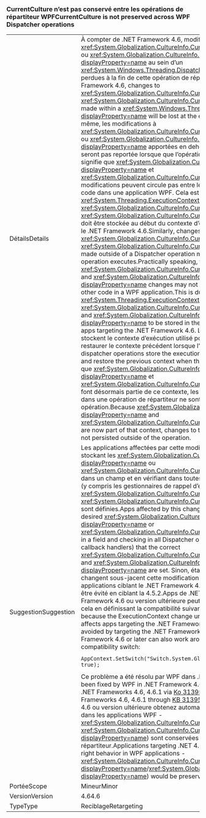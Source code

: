 ### <a name="currentculture-is-not-preserved-across-wpf-dispatcher-operations"></a><span data-ttu-id="445c4-101">CurrentCulture n’est pas conservé entre les opérations de répartiteur WPF</span><span class="sxs-lookup"><span data-stu-id="445c4-101">CurrentCulture is not preserved across WPF Dispatcher operations</span></span>

|   |   |
|---|---|
|<span data-ttu-id="445c4-102">Détails</span><span class="sxs-lookup"><span data-stu-id="445c4-102">Details</span></span>|<span data-ttu-id="445c4-103">À compter de .NET Framework 4.6, modifications apportées à <xref:System.Globalization.CultureInfo.CurrentCulture?displayProperty=name> ou <xref:System.Globalization.CultureInfo.CurrentUICulture?displayProperty=name> au sein d’un <xref:System.Windows.Threading.Dispatcher?displayProperty=name> seront perdues à la fin de cette opération de répartiteur.</span><span class="sxs-lookup"><span data-stu-id="445c4-103">Beginning in the .NET Framework 4.6, changes to <xref:System.Globalization.CultureInfo.CurrentCulture?displayProperty=name> or <xref:System.Globalization.CultureInfo.CurrentUICulture?displayProperty=name> made within a <xref:System.Windows.Threading.Dispatcher?displayProperty=name> will be lost at the end of that dispatcher operation.</span></span> <span data-ttu-id="445c4-104">De même, les modifications à <xref:System.Globalization.CultureInfo.CurrentCulture?displayProperty=name> ou <xref:System.Globalization.CultureInfo.CurrentUICulture?displayProperty=name> apportées en dehors d’un répartiteur de l’opération ne seront pas reportée lorsque que l’opération s’exécute. Concrètement, cela signifie que <xref:System.Globalization.CultureInfo.CurrentCulture?displayProperty=name> et <xref:System.Globalization.CultureInfo.CurrentUICulture?displayProperty=name> modifications peuvent circule pas entre les rappels de WPF UI et tout autre code dans une application WPF. Cela est dû à une modification de <xref:System.Threading.ExecutionContext?displayProperty=name> qui provoque <xref:System.Globalization.CultureInfo.CurrentCulture?displayProperty=name> et <xref:System.Globalization.CultureInfo.CurrentUICulture?displayProperty=name> doit être stockée au début du contexte d’exécution avec les applications ciblant le .NET Framework 4.6.</span><span class="sxs-lookup"><span data-stu-id="445c4-104">Similarly, changes to <xref:System.Globalization.CultureInfo.CurrentCulture?displayProperty=name> or <xref:System.Globalization.CultureInfo.CurrentUICulture?displayProperty=name> made outside of a Dispatcher operation may not be reflected when that operation executes.Practically speaking, this means that <xref:System.Globalization.CultureInfo.CurrentCulture?displayProperty=name> and <xref:System.Globalization.CultureInfo.CurrentUICulture?displayProperty=name> changes may not flow between WPF UI callbacks and other code in a WPF application.This is due to a change in <xref:System.Threading.ExecutionContext?displayProperty=name> that causes <xref:System.Globalization.CultureInfo.CurrentCulture?displayProperty=name> and <xref:System.Globalization.CultureInfo.CurrentUICulture?displayProperty=name> to be stored in the execution context beginning with apps targeting the .NET Framework 4.6.</span></span> <span data-ttu-id="445c4-105">Les opérations de répartiteur WPF stockent le contexte d’exécution utilisé pour commencer l’opération et restaurer le contexte précédent lorsque l’opération est terminée.</span><span class="sxs-lookup"><span data-stu-id="445c4-105">WPF dispatcher operations store the execution context used to begin the operation and restore the previous context when the operation is completed.</span></span> <span data-ttu-id="445c4-106">Étant donné que <xref:System.Globalization.CultureInfo.CurrentCulture?displayProperty=name> et <xref:System.Globalization.CultureInfo.CurrentUICulture?displayProperty=name> font désormais partie de ce contexte, les modifications qui leur sont apportées dans une opération de répartiteur ne sont pas conservées en dehors de cette opération.</span><span class="sxs-lookup"><span data-stu-id="445c4-106">Because <xref:System.Globalization.CultureInfo.CurrentCulture?displayProperty=name> and <xref:System.Globalization.CultureInfo.CurrentUICulture?displayProperty=name> are now part of that context, changes to them within a dispatcher operation are not persisted outside of the operation.</span></span>|
|<span data-ttu-id="445c4-107">Suggestion</span><span class="sxs-lookup"><span data-stu-id="445c4-107">Suggestion</span></span>|<span data-ttu-id="445c4-108">Les applications affectées par cette modification peuvent contourner en stockant les <xref:System.Globalization.CultureInfo.CurrentCulture?displayProperty=name> ou <xref:System.Globalization.CultureInfo.CurrentUICulture?displayProperty=name> dans un champ et en vérifiant dans toutes les instances d’opération répartiteur (y compris les gestionnaires de rappel d’événement UI) qui le bon <xref:System.Globalization.CultureInfo.CurrentCulture?displayProperty=name> et <xref:System.Globalization.CultureInfo.CurrentUICulture?displayProperty=name> sont définies.</span><span class="sxs-lookup"><span data-stu-id="445c4-108">Apps affected by this change may work around it by storing the desired <xref:System.Globalization.CultureInfo.CurrentCulture?displayProperty=name> or <xref:System.Globalization.CultureInfo.CurrentUICulture?displayProperty=name> in a field and checking in all Dispatcher operation bodies (including UI event callback handlers) that the correct <xref:System.Globalization.CultureInfo.CurrentCulture?displayProperty=name> and <xref:System.Globalization.CultureInfo.CurrentUICulture?displayProperty=name> are set.</span></span> <span data-ttu-id="445c4-109">Sinon, étant donné que le ExecutionContext changent sous-jacent cette modification WPF affecte uniquement les applications ciblant le .NET Framework 4.6 ou version ultérieure, cet arrêt peut être évité en ciblant la 4.5.2.Apps de .NET Framework qui ciblent .NET Framework 4.6 ou version ultérieure peut également fonctionner contourner cela en définissant la compatibilité suivante du commutateur :</span><span class="sxs-lookup"><span data-stu-id="445c4-109">Alternatively, because the ExecutionContext change underlying this WPF change only affects apps targeting the .NET Framework 4.6 or newer, this break can be avoided by targeting the .NET Framework 4.5.2.Apps that target .NET Framework 4.6 or later can also work around this by setting the following compatibility switch:</span></span><pre><code>AppContext.SetSwitch(&quot;Switch.System.Globalization.NoAsyncCurrentCulture&quot;, true);&#13;&#10;</code></pre><span data-ttu-id="445c4-110">Ce problème a été résolu par WPF dans .NET Framework 4.6.2.</span><span class="sxs-lookup"><span data-stu-id="445c4-110">This issue has been fixed by WPF in .NET Framework 4.6.2.</span></span> <span data-ttu-id="445c4-111">Il a également été résolu dans .NET Frameworks 4.6, 4.6.1 via [Ko 3139549](https://support.microsoft.com/kb/3139549).</span><span class="sxs-lookup"><span data-stu-id="445c4-111">It has also been fixed in .NET Frameworks 4.6, 4.6.1 through [KB 3139549](https://support.microsoft.com/kb/3139549).</span></span> <span data-ttu-id="445c4-112">Applications qui ciblent le .NET 4.6 ou version ultérieure obtenez automatiquement le comportement de droite dans les applications WPF - <xref:System.Globalization.CultureInfo.CurrentCulture?displayProperty=name> / <xref:System.Globalization.CultureInfo.CurrentUICulture?displayProperty=name>) sont conservées entre les opérations de répartiteur.</span><span class="sxs-lookup"><span data-stu-id="445c4-112">Applications targeting .NET 4.6 or later will automatically get the right behavior in WPF applications - <xref:System.Globalization.CultureInfo.CurrentCulture?displayProperty=name>/<xref:System.Globalization.CultureInfo.CurrentUICulture?displayProperty=name>) would be preserved across Dispatcher operations.</span></span>|
|<span data-ttu-id="445c4-113">Portée</span><span class="sxs-lookup"><span data-stu-id="445c4-113">Scope</span></span>|<span data-ttu-id="445c4-114">Mineur</span><span class="sxs-lookup"><span data-stu-id="445c4-114">Minor</span></span>|
|<span data-ttu-id="445c4-115">Version</span><span class="sxs-lookup"><span data-stu-id="445c4-115">Version</span></span>|<span data-ttu-id="445c4-116">4.6</span><span class="sxs-lookup"><span data-stu-id="445c4-116">4.6</span></span>|
|<span data-ttu-id="445c4-117">Type</span><span class="sxs-lookup"><span data-stu-id="445c4-117">Type</span></span>|<span data-ttu-id="445c4-118">Reciblage</span><span class="sxs-lookup"><span data-stu-id="445c4-118">Retargeting</span></span>|

